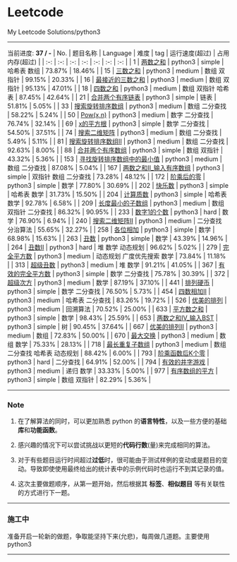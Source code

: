 # Leetcode
  My Leetcode Solutions/python3
***
<start-tag>

当前进度:  **37 / -**
| No. | 题目名称 | Language | 难度 | tag | 运行速度(超过) | 占用内存(超过) |
| :-: | :-: | :-: | :-: | :-: | :-: | :-: |
| 1 | [两数之和](./solutions/1-Two_Sum-两数之和) | python3 | simple | 哈希表 数组 | 73.87% | 18.46% |
| 15 | [三数之和](./solutions/15-3Sum-三数之和) | python3 | medium | 数组 双指针 | 99.15% | 20.33% |
| 16 | [最接近的三数之和](./solutions/16-3Sum_Closest-最接近的三数之和) | python3 | medium | 数组 双指针 | 95.13% | 47.01% |
| 18 | [四数之和](./solutions/18-4Sum-四数之和) | python3 | medium | 数组 双指针 哈希表 | 87.45% | 42.64% |
| 21 | [合并两个有序链表](./solutions/21-Merge_Two_Sorted_Lists-合并两个有序链表) | python3 | simple | 链表 | 51.81% |  5.05% |
| 33 | [搜索旋转排序数组](./solutions/33-Search_in_Rotated_Sorted_Array-搜索旋转排序数组) | python3 | medium | 数组 二分查找 | 58.22% |  5.24% |
| 50 | [Pow(x,n)](./solutions/50-Pow(x,n)-Pow(x,n)) | python3 | medium | 数字 二分查找 | 76.74% | 32.14% |
| 69 | [x的平方根](./solutions/69-Sqrt(x)-x的平方根) | python3 | simple | 数学 二分查找 | 54.50% | 37.51% |
| 74 | [搜索二维矩阵](./solutions/74-Search_a_2D_Matrix-搜索二维矩阵) | python3 | medium | 数组 二分查找 |  5.49% |  5.11% |
| 81 | [搜索旋转排序数组II](./solutions/81-Search_in_Rotated_Sorted_Array_II-搜索旋转排序数组II) | python3 | medium | 数组 二分查找 | 92.63% |  8.00% |
| 88 | [合并两个有序数组](./solutions/88-Merge_Sorted_Array-合并两个有序数组) | python3 | simple | 数组 双指针 | 43.32% |  5.36% |
| 153 | [寻找旋转排序数组中的最小值](./solutions/153-Find_Minimum_in_Rotated_Sorted_Array-寻找旋转排序数组中的最小值) | python3 | medium | 数组 二分查找 | 87.08% |  5.04% |
| 167 | [两数之和Ⅱ_输入有序数组](./solutions/167-Two_SumII_Input_array_is_sorted-两数之和Ⅱ_输入有序数组) | python3 | simple | 双指针 数组 二分查找 | 73.28% | 48.12% |
| 172 | [阶乘后的零](./solutions/172-Factorial_Trailing_Zeroes-阶乘后的零) | python3 | simple | 数学 | 77.80% | 30.69% |
| 202 | [快乐数](./solutions/202-Happy_Number-快乐数) | python3 | simple | 哈希表 数学 | 31.73% | 15.50% |
| 204 | [计算质数](./solutions/204-Count_Primes-计算质数) | python3 | simple | 哈希表 数学 | 92.78% |  6.58% |
| 209 | [长度最小的子数组](./solutions/209-Minimum_Size_Subarray_Sum-长度最小的子数组) | python3 | medium | 数组 双指针 二分查找 | 86.32% | 90.95% |
| 233 | [数字1的个数](./solutions/233-Number_of_Digit_One-数字1的个数) | python3 | hard | 数学 | 76.90% |  6.94% |
| 240 | [搜索二维矩阵II](./solutions/240-Search_a_2D_Matrix_II-搜索二维矩阵II) | python3 | medium | 二分查找 分治算法 | 55.65% | 32.27% |
| 258 | [各位相加](./solutions/258-Add_Digits-各位相加) | python3 | simple | 数学 | 68.98% | 15.63% |
| 263 | [丑数](./solutions/263-Ugly_Number-丑数) | python3 | simple | 数学 | 43.39% | 14.96% |
| 264 | [丑数II](./solutions/264-Ugly_Number_II-丑数II) | python3 | hard | 堆 数学 动态规划 | 96.62% |  5.02% |
| 279 | [完全平方数](./solutions/279-Perfect_Squares-完全平方数) | python3 | medium | 动态规划 广度优先搜索 数学 | 73.84% | 11.18% |
| 313 | [超级丑数](./solutions/313-Super_Ugly_Number-超级丑数) | python3 | medium | 堆 数学 | 91.21% | 41.05% |
| 367 | [有效的完全平方数](./solutions/367-Valid_Perfect_Square-有效的完全平方数) | python3 | simple | 数学 二分查找 | 75.78% | 30.39% |
| 372 | [超级次方](./solutions/372-Super_Pow-超级次方) | python3 | medium | 数学 | 87.19% | 37.10% |
| 441 | [排列硬币](./solutions/441-Arranging_Coins-排列硬币) | python3 | simple | 数学 二分查找 | 76.50% |  5.73% |
| 454 | [四数相加II](./solutions/454-4Sum_II-四数相加II) | python3 | medium | 哈希表 二分查找 | 83.26% | 19.72% |
| 526 | [优美的排列](./solutions/526-Beautiful_Arrangement-优美的排列) | python3 | medium | 回溯算法 | 70.52% | 25.00% |
| 633 | [平方数之和](./solutions/633-Sum_of_Square_Numbers-平方数之和) | python3 | simple | 数学 | 98.43% | 25.59% |
| 653 | [两数之和IV_输入BST](./solutions/653-Two_Sum_IV_Input_is_a_BST-两数之和IV_输入BST) | python3 | simple | 树 | 90.45% | 37.64% |
| 667 | [优美的排列II](./solutions/667-Beautiful_Arrangement_II-优美的排列II) | python3 | medium | 数组 | 72.83% | 50.00% |
| 670 | [最大交换](./solutions/670-Maximum_Swap-最大交换) | python3 | medium | 数组 数学 | 75.33% | 28.13% |
| 718 | [最长重复子数组](./solutions/718-Maximum_Length_of_Repeated_Subarray-最长重复子数组) | python3 | medium | 数组 二分查找 哈希表 动态规划 | 88.42% |  6.00% |
| 793 | [阶乘函数后K个零](./solutions/793-Preimage_Size_of_Factorial_Zeroes_Function-阶乘函数后K个零) | python3 | hard | 二分查找 | 64.91% | 52.00% |
| 794 | [有效的井字游戏](./solutions/794-Valid_Tic_Tac_Toe_State-有效的井字游戏) | python3 | medium | 递归 数学 | 33.33% |  5.00% |
| 977 | [有序数组的平方](./solutions/977-Squares_of_a_Sorted_Array-有序数组的平方) | python3 | simple | 数组 双指针 | 82.29% |  5.36% |

<end-tag>

***
### Note

1. 在了解算法的同时，可以更加熟悉 python 的**语言特性**，以及一些方便的基础**库**和**功能函数**。

2. 感兴趣的情况下可以尝试挑战以更短的**代码行数**(量)来完成相同的算法。

3. 对于有些题目运行时间超过**过低**时，很可能由于测试样例的变动或是题目的变动。导致即使使用最终给出的统计表中的示例代码时也运行不到其记录的值。

4. 这次主要做题顺序，从第一题开始，然后根据其 **标签**、**相似题目** 等有关联性的方式进行下一题。
***
### 施工中
准备开启一轮新的做题，争取能坚持下来(允悲)，每周做几道题。主要使用python3
***
